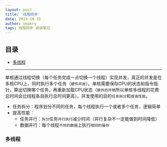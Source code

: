 ```yaml
---
layout: post
title: '线程同步'
date: 2019-10-31
author: smakry
tags: 线程同步 阅读笔记
---
```


>  

## 目录  

- [多线程](#list_1)

---

单核通过线程切换（每个任务完成一点切换一个线程）实现并发，真正的并发是在多核CPU上，同时执行多个任务（`硬件并发`）。单核需要保存CPU的状态和指令指针，算出切换哪个任务，再重新加载CPU状态（`额外的开销`所以单核多线程的花费总时间会比线程各自执行总时间更高）。并发使用的目的`任务拆分`和`提高性能`。

- 任务拆分：程序划分不同的任务，每个线程执行一个或者多个任务，逻辑简单
- 提高性能：
    - 任务并行：`拆分`任务`并行执行`减少时间（并行复杂不一定能做到时间降低）  
    - 数据并行：每个线程`不同的数据`上执行`相同的操作`  

### <span id = "list_0"></span> 多线程  
